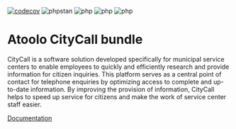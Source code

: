 [![codecov](https://codecov.io/gh/sitepark/atoolo-citycall-bundle/graph/badge.svg?token=xtJEXZzHlt)](https://codecov.io/gh/sitepark/atoolo-citycall-bundle)
![phpstan](https://img.shields.io/badge/PHPStan-level%209-brightgreen)
![php](https://img.shields.io/badge/PHP-8.1-blue)
![php](https://img.shields.io/badge/PHP-8.2-blue)
![php](https://img.shields.io/badge/PHP-8.3-blue)

# Atoolo CityCall bundle

CityCall is a software solution developed specifically for municipal service centers to enable employees to quickly and efficiently research and provide information for citizen inquiries. This platform serves as a central point of contact for telephone enquiries by optimizing access to complete and up-to-date information. By improving the provision of information, CityCall helps to speed up service for citizens and make the work of service center staff easier.

[Documentation](https://sitepark.github.io/atoolo-docs/develop/bundles/citycall/)
